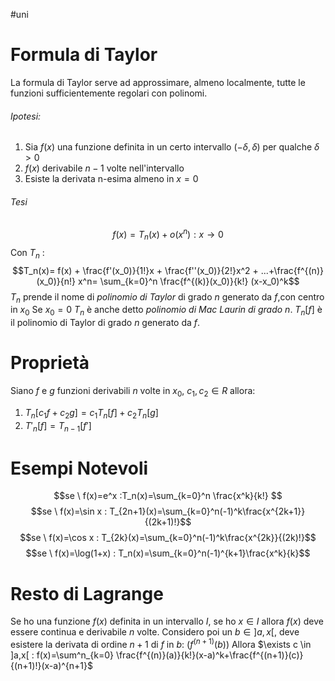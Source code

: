 #uni 
# Formula di Taylor
La formula di Taylor serve ad approssimare, almeno localmente, tutte le funzioni sufficientemente regolari con polinomi.
###### Ipotesi: 
1. Sia $f(x)$ una funzione definita in un certo intervallo $(-δ , δ)$ per qualche $δ>0$
2. $f(x)$ derivabile $n-1$ volte nell'intervallo
3. Esiste la derivata n-esima almeno in $x=0$  
###### Tesi
$$f(x) = T_n(x) + o(x^n) : x \to 0$$Con $T_n$ : $$T_n(x)= f(x) + \frac{f'(x_0)}{1!}x + \frac{f''(x_0)}{2!}x^2 + ...+\frac{f^{(n)}(x_0)}{n!} x^n= \sum_{k=0}^n \frac{f^{(k)}(x_0)}{k!} (x-x_0)^k$$$T_n$ prende il nome di _polinomio di Taylor_ di grado $n$ generato da $f$,con centro in $x_0$ 
Se $x_0 = 0$ $T_n$ è anche detto _polinomio di Mac Laurin di grado $n$_. $T_n[f]$ è il polinomio di Taylor di grado $n$ generato da $f$.
# Proprietà
Siano $f$ e $g$ funzioni derivabili $n$ volte in $x_0$, $c_1,c_2 \in R$ allora: 
1. $T_n[c_1f +c_2g] = c_1T_n[f] + c_2T_n[g]$ 
2. $T'_n[f]=T_{n-1}[f']$ 
# Esempi Notevoli
$$se \ f(x)=e^x :T_n(x)=\sum_{k=0}^n \frac{x^k}{k!} $$$$se \ f(x)=\sin x : T_{2n+1}(x)=\sum_{k=0}^n(-1)^k\frac{x^{2k+1}}{(2k+1)!}$$$$se \ f(x)=\cos x : T_{2k}(x)=\sum_{k=0}^n(-1)^k\frac{x^{2k}}{(2k)!}$$$$se \ f(x)=\log(1+x) : T_n(x)=\sum_{k=0}^n(-1)^{k+1}\frac{x^k}{k}$$
# Resto di Lagrange
Se ho una funzione $f(x)$ definita in un intervallo $I$, se ho $x \in I$ allora $f(x)$ deve essere continua e derivabile $n$ volte.
Considero poi un $b \in ]a,x[$, deve esistere la derivata di ordine $n+1$ di $f$ in $b$: $(f^{(n+1)}(b))$ 
Allora $\exists c \in ]a,x[ : f(x)=\sum^n_{k=0} \frac{f^{(n)}(a)}{k!}(x-a)^k+\frac{f^{(n+1)}(c)}{(n+1)!}(x-a)^{n+1}$ 
